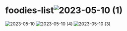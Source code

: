 # foodies-list![2023-05-10 (1)](https://github.com/shagufta526/foodies-list/assets/79164099/5721d8a7-149d-4d1a-a187-0d648d89ca00)
![2023-05-10](https://github.com/shagufta526/foodies-list/assets/79164099/4eb318e0-9882-4112-aaf4-c3218758d9c4)
![2023-05-10 (4)](https://github.com/shagufta526/foodies-list/assets/79164099/b43ee2ce-95c3-4ec9-acf3-890f42fdd15c)
![2023-05-10 (3)](https://github.com/shagufta526/foodies-list/assets/79164099/10bfa948-30a8-460c-a4fd-ac1843f7991a)
